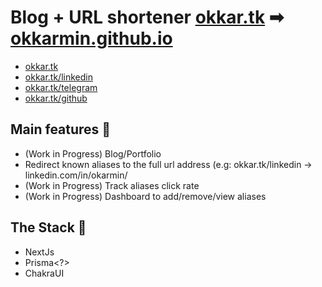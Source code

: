 # Blog + URL shortener [okkar.tk](https://okkar.tk) ➡ [okkarmin.github.io](okkarmin.github.io)

- [okkar.tk](https://okkar.tk)
- [okkar.tk/linkedin](https://okkar.tk/linkedin)
- [okkar.tk/telegram](https://okkar.tk/telegram)
- [okkar.tk/github](https://okkar.tk/github)

## Main features 🚀

- (Work in Progress) Blog/Portfolio
- Redirect known aliases to the full url address (e.g: okkar.tk/linkedin -> linkedin.com/in/okarmin/
- (Work in Progress) Track aliases click rate
- (Work in Progress) Dashboard to add/remove/view aliases

## The Stack 🥞

- NextJs
- Prisma<?>
- ChakraUI
